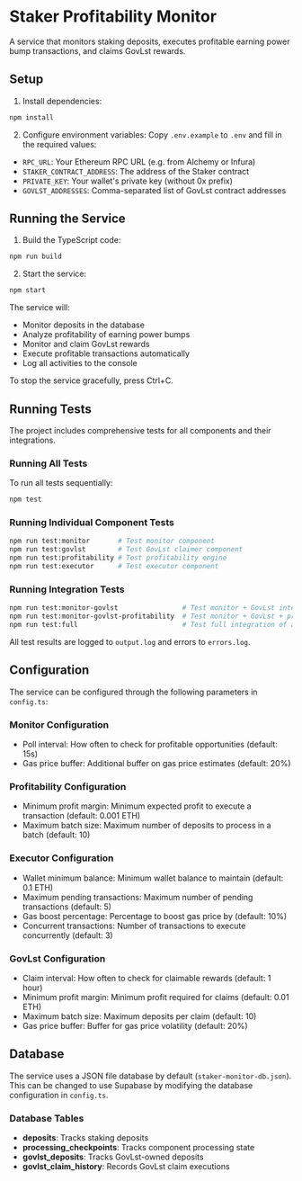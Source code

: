 # Staker Profitability Monitor

A service that monitors staking deposits, executes profitable earning power bump transactions, and claims GovLst rewards.

## Setup

1. Install dependencies:

```bash
npm install
```

2. Configure environment variables:
   Copy `.env.example` to `.env` and fill in the required values:

- `RPC_URL`: Your Ethereum RPC URL (e.g. from Alchemy or Infura)
- `STAKER_CONTRACT_ADDRESS`: The address of the Staker contract
- `PRIVATE_KEY`: Your wallet's private key (without 0x prefix)
- `GOVLST_ADDRESSES`: Comma-separated list of GovLst contract addresses

## Running the Service

1. Build the TypeScript code:

```bash
npm run build
```

2. Start the service:

```bash
npm start
```

The service will:

- Monitor deposits in the database
- Analyze profitability of earning power bumps
- Monitor and claim GovLst rewards
- Execute profitable transactions automatically
- Log all activities to the console

To stop the service gracefully, press Ctrl+C.

## Running Tests

The project includes comprehensive tests for all components and their integrations.

### Running All Tests

To run all tests sequentially:

```bash
npm test
```

### Running Individual Component Tests

```bash
npm run test:monitor       # Test monitor component
npm run test:govlst        # Test GovLst claimer component
npm run test:profitability # Test profitability engine
npm run test:executor      # Test executor component
```

### Running Integration Tests

```bash
npm run test:monitor-govlst                # Test monitor + GovLst integration
npm run test:monitor-govlst-profitability  # Test monitor + GovLst + profitability
npm run test:full                          # Test full integration of all components
```

All test results are logged to `output.log` and errors to `errors.log`.

## Configuration

The service can be configured through the following parameters in `config.ts`:

### Monitor Configuration
- Poll interval: How often to check for profitable opportunities (default: 15s)
- Gas price buffer: Additional buffer on gas price estimates (default: 20%)

### Profitability Configuration
- Minimum profit margin: Minimum expected profit to execute a transaction (default: 0.001 ETH)
- Maximum batch size: Maximum number of deposits to process in a batch (default: 10)

### Executor Configuration
- Wallet minimum balance: Minimum wallet balance to maintain (default: 0.1 ETH)
- Maximum pending transactions: Maximum number of pending transactions (default: 5)
- Gas boost percentage: Percentage to boost gas price by (default: 10%)
- Concurrent transactions: Number of transactions to execute concurrently (default: 3)

### GovLst Configuration
- Claim interval: How often to check for claimable rewards (default: 1 hour)
- Minimum profit margin: Minimum profit required for claims (default: 0.01 ETH)
- Maximum batch size: Maximum deposits per claim (default: 10)
- Gas price buffer: Buffer for gas price volatility (default: 20%)

## Database

The service uses a JSON file database by default (`staker-monitor-db.json`). This can be changed to use Supabase by modifying the database configuration in `config.ts`.

### Database Tables

- **deposits**: Tracks staking deposits
- **processing_checkpoints**: Tracks component processing state
- **govlst_deposits**: Tracks GovLst-owned deposits
- **govlst_claim_history**: Records GovLst claim executions
